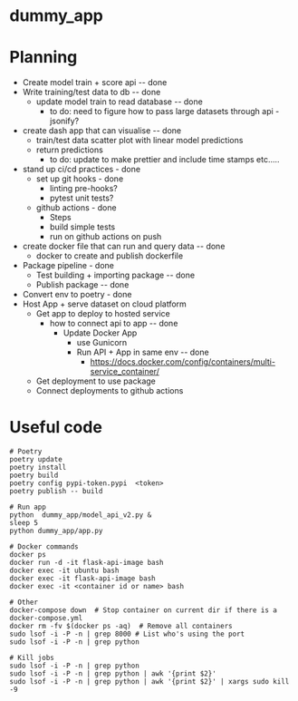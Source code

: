 # dummy_app

# Planning
  - Create model train + score api -- done
  - Write training/test data to db -- done
      - update model train to read database -- done
          - to do:  need to figure how to pass large datasets through api - jsonify?
  - create dash app that can visualise -- done
      - train/test data scatter plot with linear model predictions
      - return predictions
          - to do: update to make prettier and include time stamps etc.....
  - stand up ci/cd practices - done
      - set up git hooks - done
          - linting pre-hooks?
          - pytest unit tests?
      - github actions - done
          - Steps
          - build simple tests
          - run on github actions on push
  - create docker file that can run and query data -- done
      - docker to create and publish dockerfile
  - Package pipeline - done
    - Test building + importing package -- done
    - Publish package -- done
  - Convert env to poetry - done
  - Host App + serve dataset on cloud platform
      - Get app to deploy to hosted service
        - how to connect api to app -- done
            - Update Docker App 
                - use Gunicorn
                - Run API + App in same env -- done
                    -  https://docs.docker.com/config/containers/multi-service_container/
      - Get deployment to use package
      - Connect deployments to github actions
      
  
# Useful code
```
# Poetry
poetry update
poetry install
poetry build
poetry config pypi-token.pypi  <token>
poetry publish -- build

# Run app
python  dummy_app/model_api_v2.py & 
sleep 5 
python dummy_app/app.py

# Docker commands
docker ps
docker run -d -it flask-api-image bash
docker exec -it ubuntu bash
docker exec -it flask-api-image bash
docker exec -it <container id or name> bash

# Other 
docker-compose down  # Stop container on current dir if there is a docker-compose.yml
docker rm -fv $(docker ps -aq)  # Remove all containers
sudo lsof -i -P -n | grep 8000 # List who's using the port
sudo lsof -i -P -n | grep python 

# Kill jobs
sudo lsof -i -P -n | grep python 
sudo lsof -i -P -n | grep python | awk '{print $2}'
sudo lsof -i -P -n | grep python | awk '{print $2}' | xargs sudo kill -9 
```
